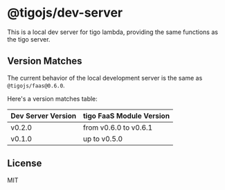 # @tigojs/dev-server

This is a local dev server for tigo lambda, providing the same functions as the tigo server.

## Version Matches

The current behavior of the local development server is the same as `@tigojs/faas@0.6.0`.

Here's a version matches table:

| Dev Server Version | tigo FaaS Module Version |
| ------------------ | ------------------------ |
| v0.2.0             | from v0.6.0 to v0.6.1    |
| v0.1.0             | up to v0.5.0             |

## License

MIT

